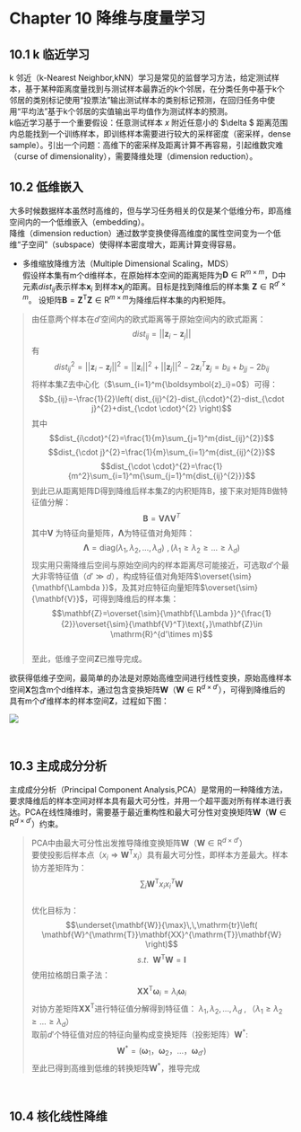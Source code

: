 # Chapter 10 降维与度量学习
## 10.1 k 临近学习 
k 邻近（k-Nearest Neighbor,kNN）学习是常见的监督学习方法，给定测试样本，基于某种距离度量找到与测试样本最靠近的k个邻居，在分类任务中基于k个邻居的类别标记使用“投票法”输出测试样本的类别标记预测，在回归任务中使用“平均法”基于k个邻居的实值输出平均值作为测试样本的预测。  
k临近学习基于一个重要假设：任意测试样本 $x$ 附近任意小的 $\delta $ 距离范围内总能找到一个训练样本，即训练样本需要进行较大的采样密度（密采样，dense sample）。引出一个问题：高维下的密采样及距离计算不再容易，引起维数灾难（curse of dimensionality），需要降维处理（dimension reduction）。  
## 10.2 低维嵌入
大多时候数据样本虽然时高维的，但与学习任务相关的仅是某个低维分布，即高维空间内的一个低维嵌入（embedding）。  
降维（dimension reduction）通过数学变换使得高维度的属性空间变为一个低维“子空间”（subspace）使得样本密度增大，距离计算变得容易。  
+  多维缩放降维方法（Multiple Dimensional Scaling，MDS）  
假设样本集有m个d维样本，在原始样本空间的距离矩阵为$\mathbf{D}\in \mathrm{R}^{m\times m}$，D中元素$dist_{ij}$表示样本$\boldsymbol{x}_{i\,\,}$到样本$\boldsymbol{x}_j$的距离。目标是找到降维后的样本集 $\mathbf{Z}\in \mathrm{R}^{d'\times m}$。
 设矩阵$\mathbf{B}=\mathbf{Z}^{\mathrm{T}}\mathbf{Z}\in \mathrm{R}^{m\times m}$为降维后样本集的内积矩阵。  

>由任意两个样本在$d'$空间内的欧式距离等于原始空间内的欧式距离：  
 $$dist_{ij}=||\boldsymbol{z}_i-\boldsymbol{z}_j||$$ 
 有
 $$dist_{ij}^{2}=||\boldsymbol{z}_i-\boldsymbol{z}_j||^2=||\boldsymbol{z}_i||^2+||\boldsymbol{z}_j||^2-2\boldsymbol{z}_{i}^{T}\boldsymbol{z}_j=b_{ii}+b_{jj}-2b_{ij}$$
 将样本集Z去中心化（$\sum_{i=1}^m{\boldsymbol{z}_i}=0$）可得： 
 $$b_{ij}=-\frac{1}{2}\left( dist_{ij}^{2}-dist_{i\cdot}^{2}-dist_{\cdot j}^{2}+dist_{\cdot \cdot}^{2} \right)$$
 其中$$dist_{i\cdot}^{2}=\frac{1}{m}\sum_{j=1}^m{dist_{ij}^{2}}$$
$$dist_{\cdot j}^{2}=\frac{1}{m}\sum_{i=1}^m{dist_{ij}^{2}}$$
$$dist_{\cdot \cdot}^{2}=\frac{1}{m^2}\sum_{i=1}^m{\sum_{j=1}^m{dist_{ij}^{2}}}$$
到此已从距离矩阵D得到降维后样本集Z的内积矩阵B，接下来对矩阵B做特征值分解：
$$\mathbf{B}=\mathbf{V\Lambda V}^T$$
其中$\mathbf{V}$ 为特征向量矩阵，$\mathbf{\Lambda }$为特征值对角矩阵：
$$\mathbf{\Lambda }=\mathrm{diag}\left( \lambda _1,\lambda _2,...,\lambda _d \right) \,\, ,(\lambda _1\geqslant \lambda _2\geqslant ...\geqslant \lambda _d)$$
现实用只需降维后空间与原始空间内的样本距离尽可能接近，可选取$d'$个最大非零特征值（$d'\gg d$），构成特征值对角矩阵$\overset{\sim}{\mathbf{\Lambda }}$，及其对应特征向量矩阵$\overset{\sim}{\mathbf{V}}$，可得到降维后的样本集：
$$\mathbf{Z}=\overset{\sim}{\mathbf{\Lambda }}^{\frac{1}{2}}\overset{\sim}{\mathbf{V}^T}\text{，}\mathbf{Z}\in \mathrm{R}^{d'\times m}$$  
至此，低维子空间$\mathbf{Z}$已推导完成。  

欲获得低维子空间，最简单的办法是对原始高维空间进行线性变换，原始高维样本空间$\mathbf{X}$包含m个d维样本，通过包含变换矩阵$\mathbf{W}$（$\mathbf{W}\in \mathrm{R}^{d\times d'}$），可得到降维后的具有m个$d'$维样本的样本空间$\mathbf{Z}$，过程如下图：

![](https://cdn.jsdelivr.net/gh/Townjj/Markdown-Images/Machine-Learning/20210609104148.png)

&nbsp; 
## 10.3 主成成分分析
主成成分分析（Principal Component Analysis,PCA）是常用的一种降维方法，要求降维后的样本空间对样本具有最大可分性，并用一个超平面对所有样本进行表达。PCA在线性降维时，需要基于最近重构性和最大可分性对变换矩阵$\mathbf{W}$（$\mathbf{W}\in \mathrm{R}^{d\times d'}$）约束。 
>PCA中由最大可分性出发推导降维变换矩阵$\mathbf{W}$（$\mathbf{W}\in \mathrm{R}^{d\times d'}$）  
要使投影后样本点$\text{（}x_i\Rightarrow \mathbf{W}^{\mathrm{T}}x_i\text{）}$具有最大可分性，即样本方差最大。样本协方差矩阵为：
$$\sum_i{\mathbf{W}^{\mathrm{T}}x_ix_{i}^{T}\mathbf{W}}$$  
优化目标为：
$$\underset{\mathbf{W}}{\max}\,\,\mathrm{tr}\left( \mathbf{W}^{\mathrm{T}}\mathbf{XX}^{\mathrm{T}}\mathbf{W} \right)$$
$$s.t.\ \   \mathbf{W}^{\mathrm{T}}\mathbf{W}=\mathbf{I}$$
使用拉格朗日乘子法：
$$\mathbf{XX}^{\mathrm{T}}\boldsymbol{\omega }_i=\lambda _i\boldsymbol{\omega }_i$$
对协方差矩阵$\mathbf{XX}^{\mathrm{T}}$进行特征值分解得到特征值：
$\lambda _1,\lambda _2,...,\lambda _d \ ,\text{（}\lambda _1\geqslant \lambda _2\geqslant ...\geqslant \lambda _d\text{）}$  
取前$d'$个特征值对应的特征向量构成变换矩阵（投影矩阵）$\mathbf{W}^*$:
$$\mathbf{W}^*=\left( \boldsymbol{\omega }_1\text{，}\boldsymbol{\omega }_2\text{，}...\text{，}\boldsymbol{\omega }_{d'} \right)$$
至此已得到高维到低维的转换矩阵$\mathbf{W}^*$，推导完成  

&nbsp; 
## 10.4 核化线性降维







